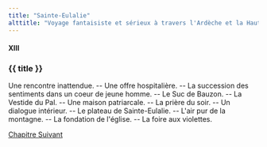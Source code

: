 ```yaml
---
title: "Sainte-Eulalie"
alttitle: "Voyage fantaisiste et sérieux à travers l'Ardèche et la Haute-Loire"
---
```


#### XIII

### {{ title }}

<div class="tltr">

Une rencontre inattendue. -- Une offre hospitalière. -- La succession des
sentiments dans un coeur de jeune homme. -- Le Suc de Bauzon. -- La Vestide du
Pal. -- Une maison patriarcale. -- La prière du soir. -- Un dialogue intérieur.
-- Le plateau de Sainte-Eulalie. -- L'air pur de la montagne. -- La fondation de
l'église. -- La foire aux violettes.

</div>

<div id="next">

[Chapitre Suivant](14.html)

</div>
